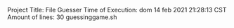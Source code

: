 Project Title: File Guesser
Time of Execution: 
dom 14 feb 2021 21:28:13 CST
Amount of lines: 
30 guessinggame.sh
